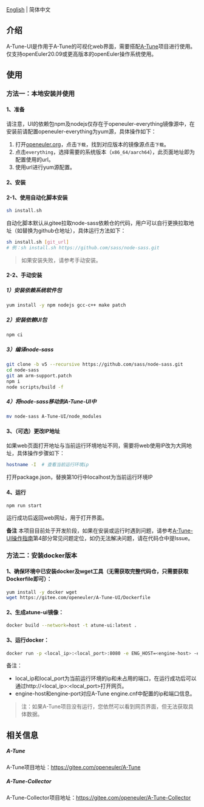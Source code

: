 [English](./README.en.md) | 简体中文

## 介绍

A-Tune-UI是作用于A-Tune的可视化web界面，需要搭配[A-Tune](https://gitee.com/openeuler/A-Tune)项目进行使用。  
仅支持openEuler20.09或更高版本的openEuler操作系统使用。



## 使用

### 方法一：本地安装并使用

#### 1、准备

请注意，UI的依赖包npm及nodejs仅存在于openeuler-everything镜像源中，在安装前请配置openeuler-everything为yum源，具体操作如下：  
  
1. 打开[openeuler.org](https://openeuler.org/zh/)，点击`下载`，找到对应版本的镜像源点击`下载`。  
2. 点击`everything`，选择需要的系统版本（`x86_64/aarch64`），此页面地址即为配置使用的url。  
3. 使用url进行yum源配置。  

#### 2、安装

#### 2-1、使用自动化脚本安装

```bash
sh install.sh
```

自动化脚本默认从gitee拉取node-sass依赖仓的代码，用户可以自行更换拉取地址（如替换为github仓地址），具体运行方法如下：
```bash
sh install.sh [git_url]
# 例：sh install.sh https://github.com/sass/node-sass.git
```

> 如果安装失败，请参考手动安装。


#### 2-2、手动安装

##### 1）安装依赖系统软件包

```bash
yum install -y npm nodejs gcc-c++ make patch
```

##### 2）安装依赖UI包

```bash
npm ci
```
##### 3）编译node-sass

```bash
git clone -b v5 --recursive https://github.com/sass/node-sass.git
cd node-sass
git am arm-support.patch
npm i
node scripts/build -f
```

##### 4）将node-sass移动到A-Tune-UI中

```bash
mv node-sass A-Tune-UI/node_modules
```


#### 3、（可选）更改IP地址

如果web页面打开地址与当前运行环境地址不同，需要将web使用IP改为大网地址，具体操作步骤如下：
```bash
hostname -I  # 查看当前运行环境ip
```
打开package.json，替换第10行中localhost为当前运行环境IP


#### 4、运行

```bash
npm run start
```
运行成功后返回web网址，用于打开界面。

**备注**   本项目目前处于开发阶段，如果在安装或运行时遇到问题，请参考[A-Tune-UI操作指南](./Documentation/A-Tune-UI操作指南.md)第4部分常见问题定位，如仍无法解决问题，请在代码仓中提Issue。

### 方法二：安装docker版本

#### 1、确保环境中已安装docker及wget工具（无需获取完整代码仓，只需要获取Dockerfile即可）：

```bash
yum install -y docker wget
wget https://gitee.com/openeuler/A-Tune-UI/Dockerfile
```

#### 2、生成atune-ui镜像：

```bash
docker build --network=host -t atune-ui:latest .
```

#### 3、运行docker：

```bash
docker run -p <local_ip>:<local_port>:8080 -e ENG_HOST=<engine-host> -e ENG_PORT=<engine-port> atune-ui
```

备注：
- local_ip和local_port为当前运行环境的ip和未占用的端口，在运行成功后可以通过http://<local_ip>:<local_port>打开网页。
- engine-host和engine-port对应A-Tune engine.cnf中配置的ip和端口信息。


> 注：如果A-Tune项目没有运行，您依然可以看到网页界面，但无法获取具体数据。



## 相关信息

##### A-Tune
A-Tune项目地址：https://gitee.com/openeuler/A-Tune

##### A-Tune-Collector
A-Tune-Collector项目地址：https://gitee.com/openeuler/A-Tune-Collector